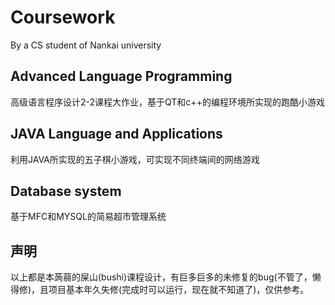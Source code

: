 # Coursework
By a CS student of Nankai university

## Advanced Language Programming
高级语言程序设计2-2课程大作业，基于QT和c++的编程环境所实现的跑酷小游戏

## JAVA Language and Applications
利用JAVA所实现的五子棋小游戏，可实现不同终端间的网络游戏

## Database system
基于MFC和MYSQL的简易超市管理系统

## 声明
以上都是本蒟蒻的屎山(bushi)课程设计，有巨多巨多的未修复的bug(不管了，懒得修)，且项目基本年久失修(完成时可以运行，现在就不知道了)，仅供参考。
